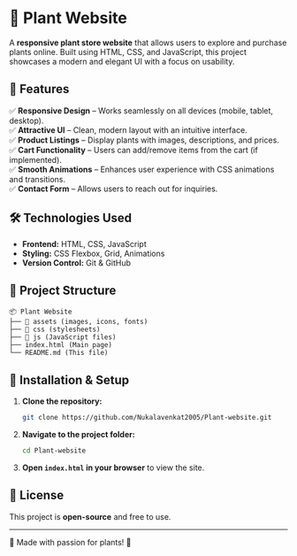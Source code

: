 # 🌿 Plant Website

A **responsive plant store website** that allows users to explore and purchase plants online. Built using HTML, CSS, and JavaScript, this project showcases a modern and elegant UI with a focus on usability.

## 🚀 Features

✅ **Responsive Design** – Works seamlessly on all devices (mobile, tablet, desktop).  
✅ **Attractive UI** – Clean, modern layout with an intuitive interface.  
✅ **Product Listings** – Display plants with images, descriptions, and prices.  
✅ **Cart Functionality** – Users can add/remove items from the cart (if implemented).  
✅ **Smooth Animations** – Enhances user experience with CSS animations and transitions.  
✅ **Contact Form** – Allows users to reach out for inquiries.  

## 🛠️ Technologies Used

- **Frontend:** HTML, CSS, JavaScript  
- **Styling:** CSS Flexbox, Grid, Animations  
- **Version Control:** Git & GitHub  

## 📂 Project Structure
```
📦 Plant Website
├── 📁 assets (images, icons, fonts)
├── 📁 css (stylesheets)
├── 📁 js (JavaScript files)
├── index.html (Main page)
└── README.md (This file)
```

## 🔧 Installation & Setup

1. **Clone the repository:**
   ```bash
   git clone https://github.com/Nukalavenkat2005/Plant-website.git
   ```
2. **Navigate to the project folder:**
   ```bash
   cd Plant-website
   ```
3. **Open `index.html` in your browser** to view the site.



## 📜 License
This project is **open-source** and free to use.

---
💚 Made with passion for plants! 🌱

